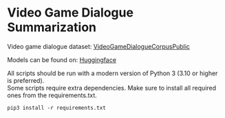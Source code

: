 # Video Game Dialogue Summarization

Video game dialogue dataset: 
[VideoGameDialogueCorpusPublic](https://github.com/seannyD/VideoGameDialogueCorpusPublic)

Models can be found on:
[Huggingface](https://huggingface.co/models?pipeline_tag=summarization)

All scripts should be run with a modern version of Python 3 (3.10 or higher is preferred). \
Some scripts require extra dependencies. Make sure to install all required ones from the requirements.txt. 
```
pip3 install -r requirements.txt
```